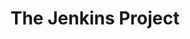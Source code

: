 ---
blog: https://jenkins.io/node
codehost: https://github.com/jenkinsci
guide: https://wiki.jenkins-ci.org/display/JENKINS/Logo
images:
- jenkins-official.svg
- jenkins-ar21.svg
- jenkins-icon.svg
logohandle: jenkins
sort: jenkins
tags:
- software
- continuous_integration
title: The Jenkins Project
twitter: https://x.com/jenkinsci
website: https://jenkins.io/
wikipedia: https://en.wikipedia.org/wiki/Jenkins_(software)
---